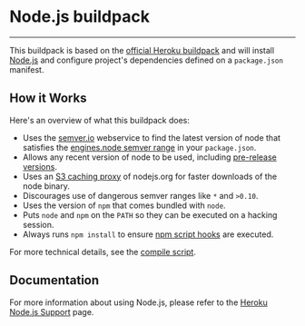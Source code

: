 # Node.js buildpack
-------------------

This buildpack is based on the [official Heroku buildpack](https://github.com/heroku/heroku-buildpack-nodejs)
and will install [Node.js](http://nodejs.org/) and configure project's dependencies
defined on a `package.json` manifest.

## How it Works

Here's an overview of what this buildpack does:

- Uses the [semver.io](https://semver.io) webservice to find the latest version of node that satisfies the [engines.node semver range](https://npmjs.org/doc/json.html#engines) in your `package.json`.
- Allows any recent version of node to be used, including [pre-release versions](https://semver.io/node.json).
- Uses an [S3 caching proxy](https://github.com/heroku/s3pository#readme) of nodejs.org for faster downloads of the node binary.
- Discourages use of dangerous semver ranges like `*` and `>0.10`.
- Uses the version of `npm` that comes bundled with `node`.
- Puts `node` and `npm` on the `PATH` so they can be executed on a hacking session.
- Always runs `npm install` to ensure [npm script hooks](https://npmjs.org/doc/misc/npm-scripts.html) are executed.

For more technical details, see the [compile script](buildpacks/nodejs/bin/compile).

## Documentation

For more information about using Node.js, please refer to the [Heroku Node.js Support](https://devcenter.heroku.com/articles/nodejs-support)
page.
